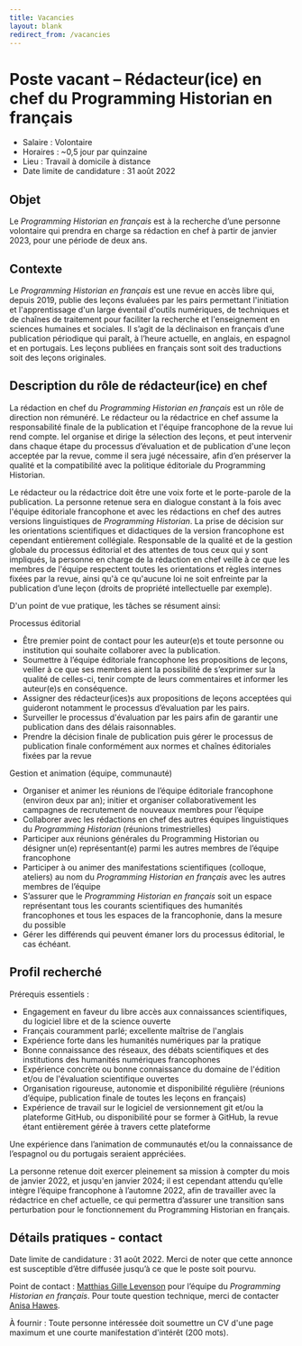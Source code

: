```yaml
---
title: Vacancies
layout: blank
redirect_from: /vacancies
---
```


# Poste vacant – Rédacteur(ice) en chef du Programming Historian en français

- Salaire : Volontaire
- Horaires : ~0,5 jour par quinzaine
- Lieu : Travail à domicile à distance
- Date limite de candidature : 31 août 2022


## Objet
Le _Programming Historian en français_ est à la recherche d’une personne volontaire qui prendra en charge sa rédaction en chef à partir de janvier 2023, pour une période de deux ans. 

## Contexte
Le _Programming Historian en français_ est une revue en accès libre qui, depuis 2019, publie des leçons évaluées par les pairs permettant l'initiation et l'apprentissage d'un large éventail d'outils numériques, de techniques et de chaînes de traitement pour faciliter la recherche et l'enseignement en sciences humaines et sociales. Il s’agit de la déclinaison en français d’une publication périodique qui paraît, à l’heure actuelle, en anglais, en espagnol et en portugais. Les leçons publiées en français sont soit des traductions soit des leçons originales. 

## Description du rôle de rédacteur(ice) en chef
La rédaction en chef du _Programming Historian en français_ est un rôle de direction non rémunéré. Le rédacteur ou la rédactrice en chef assume la responsabilité finale de la publication et l'équipe francophone de la revue lui rend compte. Iel organise et dirige la sélection des leçons, et peut intervenir dans chaque étape du processus d’évaluation et de publication d'une leçon acceptée par la revue, comme il sera jugé nécessaire, afin d’en préserver la qualité et la compatibilité avec la politique éditoriale du Programming Historian.

Le rédacteur ou la rédactrice doit être une voix forte et le porte-parole de la publication. La personne retenue sera en dialogue constant à la fois avec l'équipe éditoriale francophone et avec les rédactions en chef des autres versions linguistiques de _Programming Historian_. La prise de décision sur les orientations scientifiques et didactiques de la version francophone est cependant entièrement collégiale. Responsable de la qualité et de la gestion globale du processus éditorial et des attentes de tous ceux qui y sont impliqués, la personne en charge de la rédaction en chef veille à ce que les membres de l'équipe respectent toutes les orientations et règles internes fixées par la revue, ainsi qu'à ce qu'aucune loi ne soit enfreinte par la publication d’une leçon (droits de propriété intellectuelle par exemple). 

D'un point de vue pratique, les tâches se résument ainsi:  

Processus éditorial
 - Être premier point de contact pour les auteur(e)s et toute personne ou institution qui souhaite collaborer avec la publication.
 - Soumettre  à l’équipe éditoriale francophone les propositions de leçons, veiller à ce que ses membres aient la possibilité de s’exprimer sur la qualité de celles-ci, tenir compte de leurs commentaires  et informer les auteur(e)s en conséquence.
 - Assigner des rédacteur(ices)s aux propositions de leçons acceptées qui guideront notamment le processus d’évaluation par les pairs. 
 - Surveiller le processus d'évaluation par les pairs afin de garantir une publication dans des délais raisonnables.
- Prendre la décision finale de publication puis gérer le processus de publication finale conformément aux normes et chaînes éditoriales fixées par la revue


Gestion et animation (équipe, communauté)

- Organiser et animer les réunions de l’équipe éditoriale francophone (environ deux par an); initier et organiser collaborativement les campagnes de recrutement de nouveaux membres pour l’équipe
- Collaborer avec les rédactions en chef des autres équipes linguistiques du _Programming Historian_ (réunions trimestrielles)
- Participer aux réunions générales du Programming Historian ou désigner un(e) représentant(e) parmi les autres membres de l’équipe francophone 
- Participer à ou animer des manifestations scientifiques (colloque, ateliers) au nom du _Programming Historian en français_ avec les autres membres de l’équipe
- S’assurer que le _Programming Historian en français_ soit un espace représentant tous les courants scientifiques des humanités francophones et tous les espaces de la francophonie, dans la mesure du possible
- Gérer les différends qui peuvent émaner lors du processus éditorial, le cas échéant.

## Profil recherché

Prérequis essentiels :
- Engagement en faveur du libre accès aux connaissances scientifiques, du logiciel libre et de la science ouverte
- Français couramment parlé; excellente maîtrise de l'anglais
- Expérience forte dans les humanités numériques par la pratique
- Bonne connaissance des réseaux, des débats scientifiques et des institutions des humanités numériques francophones
- Expérience concrète ou bonne connaissance du domaine de l'édition et/ou de l'évaluation scientifique ouvertes
- Organisation rigoureuse, autonomie et disponibilité régulière (réunions d’équipe, publication finale de toutes les leçons en français)
-  Expérience de travail sur le logiciel de versionnement git et/ou la plateforme GitHub, ou disponibilité pour se former à GitHub, la revue étant entièrement gérée à travers cette plateforme


Une expérience dans l’animation de communautés et/ou la connaissance de l’espagnol ou du portugais seraient appréciées. 

La personne retenue doit exercer pleinement sa mission à compter du mois de janvier 2022, et jusqu'en janvier 2024; il est cependant attendu qu’elle intègre l’équipe francophone à l’automne 2022, afin de travailler avec la rédactrice en chef actuelle, ce qui permettra d’assurer une transition sans perturbation pour le fonctionnement du Programming Historian en français.  

## Détails pratiques - contact

Date limite de candidature : 31 août 2022. Merci de noter que cette annonce est susceptible d’être diffusée jusqu’à ce que le poste soit pourvu.

Point de contact : [Matthias Gille Levenson](mailto:matthias.gille-levenson@ens-lyon.fr) pour l’équipe du _Programming Historian en français_.
Pour toute question technique, merci de contacter [Anisa Hawes](mailto:admin@programminghistorian.org).

À fournir : Toute personne intéressée doit soumettre un CV d'une page maximum et une courte manifestation d'intérêt (200 mots).
